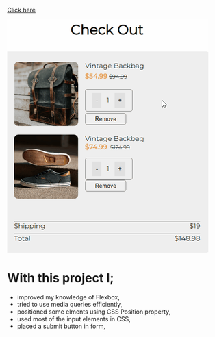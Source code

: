 [Click here](https://ozcan-cetin.github.io/Checkout-Form/)

![Preview](https://github.com/ozcan-cetin/Checkout-Form/blob/master/Check%20Out%20Js.gif)

# With this project I;
* improved my knowledge of Flexbox,
* tried to use media queries efficiently,
* positioned some elments using CSS Position property,
* used most of the input elements in CSS,
* placed a submit button in form,


